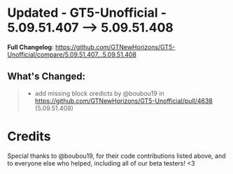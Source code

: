 # Updated - GT5-Unofficial - 5.09.51.407 --> 5.09.51.408
**Full Changelog**: https://github.com/GTNewHorizons/GT5-Unofficial/compare/5.09.51.407...5.09.51.408

## What's Changed:
>* add missing block oredicts by @boubou19 in https://github.com/GTNewHorizons/GT5-Unofficial/pull/4638 (5.09.51.408)

# Credits
Special thanks to @boubou19, for their code contributions listed above, and to everyone else who helped, including all of our beta testers! <3
